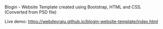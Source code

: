 Blogin - Website Template created using Bootstrap, HTML and CSS. (Converted from PSD file)

Live demo: https://webdevraju.github.io/blogin-website-template/index.html
